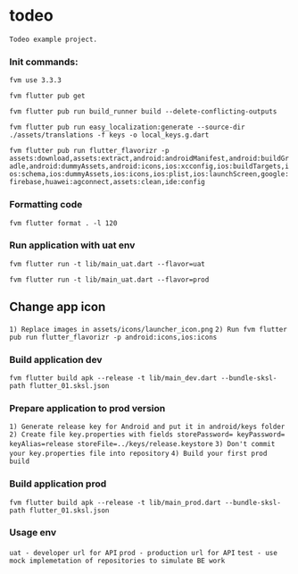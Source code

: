 # todeo

`Todeo example project.`

### Init commands:

`fvm use 3.3.3`

`fvm flutter pub get`

`fvm flutter pub run build_runner build --delete-conflicting-outputs`

`fvm flutter pub run easy_localization:generate --source-dir ./assets/translations -f keys -o local_keys.g.dart`

`fvm flutter pub run flutter_flavorizr -p assets:download,assets:extract,android:androidManifest,android:buildGradle,android:dummyAssets,android:icons,ios:xcconfig,ios:buildTargets,ios:schema,ios:dummyAssets,ios:icons,ios:plist,ios:launchScreen,google:firebase,huawei:agconnect,assets:clean,ide:config`

### Formatting code

`fvm flutter format . -l 120`

### Run application with uat env

`fvm flutter run -t lib/main_uat.dart --flavor=uat`

`fvm flutter run -t lib/main_uat.dart --flavor=prod`

## Change app icon
`1) Replace images in assets/icons/launcher_icon.png`
`2) Run fvm flutter pub run flutter_flavorizr -p android:icons,ios:icons`

### Build application dev

`fvm flutter build apk --release -t lib/main_dev.dart --bundle-sksl-path flutter_01.sksl.json`

### Prepare application to prod version
`1) Generate release key for Android and put it in android/keys folder`
`2) Create file key.properties with fields
    storePassword=
    keyPassword=
    keyAlias=release
    storeFile=../keys/release.keystore`
`3) Don't commit your key.properties file into repository`
`4) Build your first prod build`

### Build application prod

`fvm flutter build apk --release -t lib/main_prod.dart --bundle-sksl-path flutter_01.sksl.json`

### Usage env
`uat - developer url for API`
`prod - production url for API`
`test - use mock implemetation of repositories to simulate BE work`